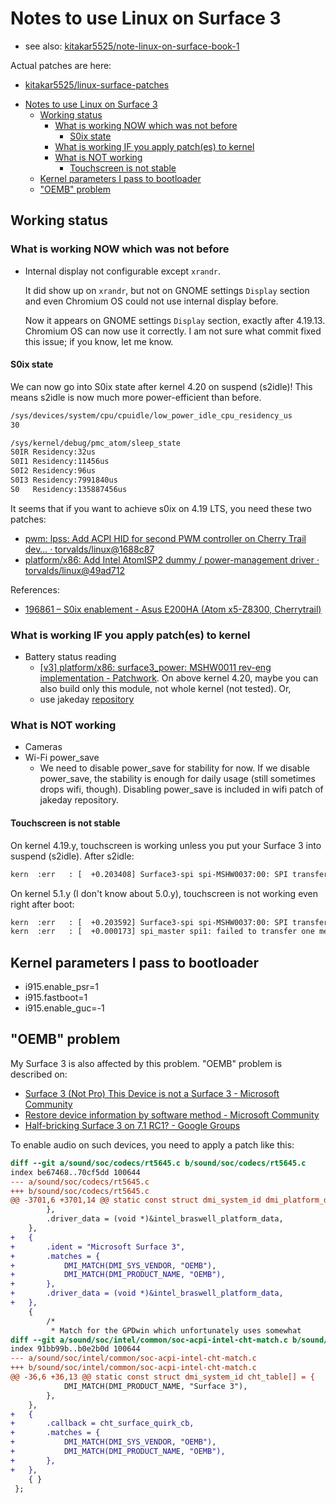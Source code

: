 # Notes to use Linux on Surface 3

- see also: [kitakar5525/note-linux-on-surface-book-1](https://github.com/kitakar5525/note-linux-on-surface-book-1#kernel-parameters-i-pass-to-bootloader)

Actual patches are here:
- [kitakar5525/linux-surface-patches](https://github.com/kitakar5525/linux-surface-patches)

<!-- TOC -->

- [Notes to use Linux on Surface 3](#notes-to-use-linux-on-surface-3)
    - [Working status](#working-status)
        - [What is working NOW which was not before](#what-is-working-now-which-was-not-before)
            - [S0ix state](#s0ix-state)
        - [What is working IF you apply patch(es) to kernel](#what-is-working-if-you-apply-patches-to-kernel)
        - [What is NOT working](#what-is-not-working)
            - [Touchscreen is not stable](#touchscreen-is-not-stable)
    - [Kernel parameters I pass to bootloader](#kernel-parameters-i-pass-to-bootloader)
    - ["OEMB" problem](#oemb-problem)

<!-- /TOC -->

## Working status

### What is working NOW which was not before

- Internal display not configurable except `xrandr`.

  It did show up on `xrandr`, but not on GNOME settings `Display` section and even Chromium OS could not use internal display before.

  Now it appears on GNOME settings `Display` section, exactly after 4.19.13. Chromium OS can now use it correctly. I am not sure what commit fixed this issue; if you know, let me know.

#### S0ix state

We can now go into S0ix state after kernel 4.20 on suspend (s2idle)!
This means s2idle is now much more power-efficient than before.
```bash
/sys/devices/system/cpu/cpuidle/low_power_idle_cpu_residency_us
30

/sys/kernel/debug/pmc_atom/sleep_state
S0IR Residency:32us
S0I1 Residency:11456us
S0I2 Residency:96us
S0I3 Residency:7991840us
S0   Residency:135887456us
```

It seems that if you want to achieve s0ix on 4.19 LTS, you need these two patches:
- [pwm: lpss: Add ACPI HID for second PWM controller on Cherry Trail dev… · torvalds/linux@1688c87](https://github.com/torvalds/linux/commit/1688c8717118f37191d824862a006c8373d261de)
- [platform/x86: Add Intel AtomISP2 dummy / power-management driver · torvalds/linux@49ad712](https://github.com/torvalds/linux/commit/49ad712afa88c502831d37f7089d98eac441fb80)

References:
- [196861 – S0ix enablement - Asus E200HA (Atom x5-Z8300, Cherrytrail)](https://bugzilla.kernel.org/show_bug.cgi?id=196861#c8)

### What is working IF you apply patch(es) to kernel
- Battery status reading
  - [[v3] platform/x86: surface3_power: MSHW0011 rev-eng implementation - Patchwork](https://patchwork.kernel.org/patch/10584079/). On above kernel 4.20, maybe you can also build only this module, not whole kernel (not tested). Or, 
  - use jakeday [repository](https://github.com/jakeday/linux-surface)

### What is NOT working

- Cameras
- Wi-Fi power_save
  - We need to disable power_save for stability for now. If we disable power_save, the stability is enough for daily usage (still sometimes drops wifi, though). Disabling power_save is included in wifi patch of jakeday repository.

#### Touchscreen is not stable

On kernel 4.19.y, touchscreen is working unless you put your Surface 3 into suspend (s2idle).
After s2idle:
```bash
kern  :err   : [  +0.203408] Surface3-spi spi-MSHW0037:00: SPI transfer timed out
```

On kernel 5.1.y (I don't know about 5.0.y), touchscreen is not working even right after boot:
```bash
kern  :err   : [  +0.203592] Surface3-spi spi-MSHW0037:00: SPI transfer timed out
kern  :err   : [  +0.000173] spi_master spi1: failed to transfer one message from queue
```

## Kernel parameters I pass to bootloader
  - i915.enable_psr=1
  - i915.fastboot=1
  - i915.enable_guc=-1

## "OEMB" problem

My Surface 3 is also affected by this problem. "OEMB" problem is described on:
- [Surface 3 (Not Pro) This Device is not a Surface 3 - Microsoft Community](https://answers.microsoft.com/en-us/surface/forum/all/surface-3-not-pro-this-device-is-not-a-surface-3/033edd29-feeb-42c8-8f98-6d4eb08411c7)
- [Restore device information by software method - Microsoft Community](https://answers.microsoft.com/en-us/surface/forum/all/restore-device-information-by-software-method/ebf48589-71ca-4e6c-bd15-a84501de52b9)
- [Half-bricking Surface 3 on 7.1 RC1? - Google Groups](https://groups.google.com/forum/#!topic/android-x86/z6GDuvV2oWk)

To enable audio on such devices, you need to apply a patch like this:

```diff
diff --git a/sound/soc/codecs/rt5645.c b/sound/soc/codecs/rt5645.c
index be67468..70cf5dd 100644
--- a/sound/soc/codecs/rt5645.c
+++ b/sound/soc/codecs/rt5645.c
@@ -3701,6 +3701,14 @@ static const struct dmi_system_id dmi_platform_data[] = {
 		},
 		.driver_data = (void *)&intel_braswell_platform_data,
 	},
+	{
+		.ident = "Microsoft Surface 3",
+		.matches = {
+			DMI_MATCH(DMI_SYS_VENDOR, "OEMB"),
+			DMI_MATCH(DMI_PRODUCT_NAME, "OEMB"),
+		},
+		.driver_data = (void *)&intel_braswell_platform_data,
+	},
 	{
 		/*
 		 * Match for the GPDwin which unfortunately uses somewhat
diff --git a/sound/soc/intel/common/soc-acpi-intel-cht-match.c b/sound/soc/intel/common/soc-acpi-intel-cht-match.c
index 91bb99b..b0e2b0d 100644
--- a/sound/soc/intel/common/soc-acpi-intel-cht-match.c
+++ b/sound/soc/intel/common/soc-acpi-intel-cht-match.c
@@ -36,6 +36,13 @@ static const struct dmi_system_id cht_table[] = {
 			DMI_MATCH(DMI_PRODUCT_NAME, "Surface 3"),
 		},
 	},
+	{
+		.callback = cht_surface_quirk_cb,
+		.matches = {
+			DMI_MATCH(DMI_SYS_VENDOR, "OEMB"),
+			DMI_MATCH(DMI_PRODUCT_NAME, "OEMB"),
+		},
+	},
 	{ }
 };
 
```
